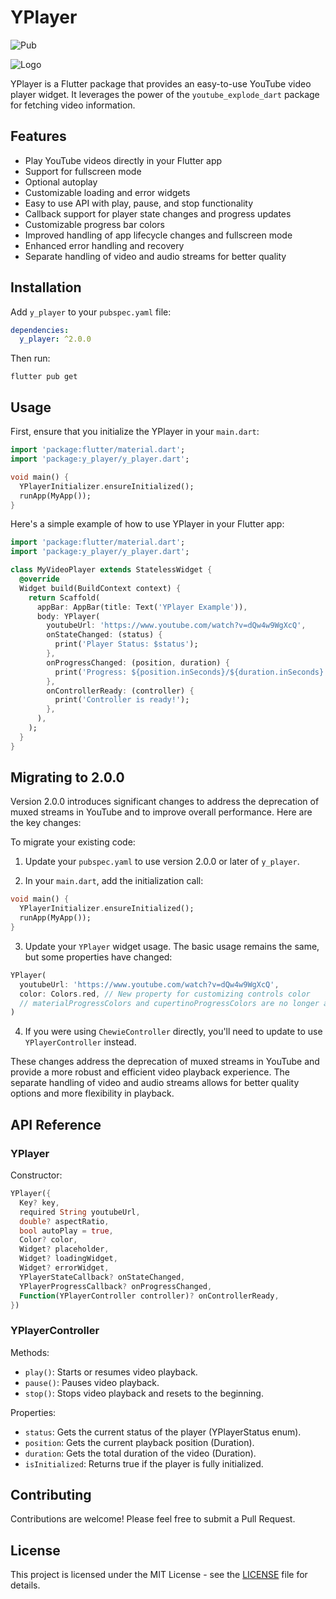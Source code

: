 # YPlayer

![Pub](https://img.shields.io/pub/v/y_player.svg)

![Logo](https://raw.githubusercontent.com/ijashuzain/y_player/main/misc/banner.png)

YPlayer is a Flutter package that provides an easy-to-use YouTube video player widget. It leverages the power of the `youtube_explode_dart` package for fetching video information.

## Features

- Play YouTube videos directly in your Flutter app
- Support for fullscreen mode
- Optional autoplay
- Customizable loading and error widgets
- Easy to use API with play, pause, and stop functionality
- Callback support for player state changes and progress updates
- Customizable progress bar colors
- Improved handling of app lifecycle changes and fullscreen mode
- Enhanced error handling and recovery
- Separate handling of video and audio streams for better quality

## Installation

Add `y_player` to your `pubspec.yaml` file:

```yaml
dependencies:
  y_player: ^2.0.0
```

Then run:

```
flutter pub get
```

## Usage

First, ensure that you initialize the YPlayer in your `main.dart`:

```dart
import 'package:flutter/material.dart';
import 'package:y_player/y_player.dart';

void main() {
  YPlayerInitializer.ensureInitialized();
  runApp(MyApp());
}
```

Here's a simple example of how to use YPlayer in your Flutter app:

```dart
import 'package:flutter/material.dart';
import 'package:y_player/y_player.dart';

class MyVideoPlayer extends StatelessWidget {
  @override
  Widget build(BuildContext context) {
    return Scaffold(
      appBar: AppBar(title: Text('YPlayer Example')),
      body: YPlayer(
        youtubeUrl: 'https://www.youtube.com/watch?v=dQw4w9WgXcQ',
        onStateChanged: (status) {
          print('Player Status: $status');
        },
        onProgressChanged: (position, duration) {
          print('Progress: ${position.inSeconds}/${duration.inSeconds}');
        },
        onControllerReady: (controller) {
          print('Controller is ready!');
        },
      ),
    );
  }
}
```

## Migrating to 2.0.0

Version 2.0.0 introduces significant changes to address the deprecation of muxed streams in YouTube and to improve overall performance. Here are the key changes:

To migrate your existing code:

1. Update your `pubspec.yaml` to use version 2.0.0 or later of `y_player`.

2. In your `main.dart`, add the initialization call:

```dart
void main() {
  YPlayerInitializer.ensureInitialized();
  runApp(MyApp());
}
```

3. Update your `YPlayer` widget usage. The basic usage remains the same, but some properties have changed:

```dart
YPlayer(
  youtubeUrl: 'https://www.youtube.com/watch?v=dQw4w9WgXcQ',
  color: Colors.red, // New property for customizing controls color
  // materialProgressColors and cupertinoProgressColors are no longer available
)
```

4. If you were using `ChewieController` directly, you'll need to update to use `YPlayerController` instead.

These changes address the deprecation of muxed streams in YouTube and provide a more robust and efficient video playback experience. The separate handling of video and audio streams allows for better quality options and more flexibility in playback.

## API Reference

### YPlayer

Constructor:

```dart
YPlayer({
  Key? key,
  required String youtubeUrl,
  double? aspectRatio,
  bool autoPlay = true,
  Color? color,
  Widget? placeholder,
  Widget? loadingWidget,
  Widget? errorWidget,
  YPlayerStateCallback? onStateChanged,
  YPlayerProgressCallback? onProgressChanged,
  Function(YPlayerController controller)? onControllerReady,
})
```

### YPlayerController

Methods:
- `play()`: Starts or resumes video playback.
- `pause()`: Pauses video playback.
- `stop()`: Stops video playback and resets to the beginning.

Properties:
- `status`: Gets the current status of the player (YPlayerStatus enum).
- `position`: Gets the current playback position (Duration).
- `duration`: Gets the total duration of the video (Duration).
- `isInitialized`: Returns true if the player is fully initialized.

## Contributing

Contributions are welcome! Please feel free to submit a Pull Request.

## License

This project is licensed under the MIT License - see the [LICENSE](LICENSE) file for details.